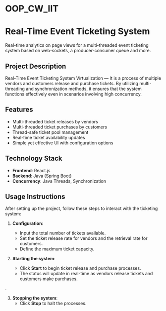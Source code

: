 # OOP_CW_IIT
# Real-Time Event Ticketing System
Real-time analytics on page views for a multi-threaded event ticketing system based on web-sockets, a producer-consumer queue and more.
## Project Description
Real-Time Event Ticketing System Virtualization — It is a process of multiple vendors and customers release and purchase tickets. By utilizing multi-threading and synchronization methods, it ensures that the system functions effectively even in scenarios involving high concurrency.
## Features
- Multi-threaded ticket releases by vendors
- Multi-threaded ticket purchases by customers
- Thread-safe ticket pool management
- Real-time ticket availability updates
- Simple yet effective UI with configuration options
## Technology Stack
- **Frontend**: React.js 
- **Backend**: Java (Spring Boot)
- **Concurrency**: Java Threads, Synchronization

## Usage Instructions
After setting up the project, follow these steps to interact with the ticketing system:

1. **Configuration**:
   - Input the total number of tickets available.
   - Set the ticket release rate for vendors and the retrieval rate for customers.
   - Define the maximum ticket capacity.

2. **Starting the system**:
   - Click **Start** to begin ticket release and purchase processes.
   - The status will update in real-time as vendors release tickets and customers make purchases.

.

3. **Stopping the system**:
   - Click **Stop** to halt the processes.

